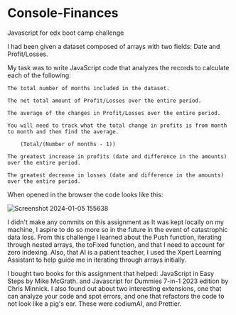 # Console-Finances
Javascript for edx boot camp challenge


I had been given a dataset composed of arrays with two fields: Date and Profit/Losses.

My task was to write JavaScript code that analyzes the records to calculate each of the following:

    The total number of months included in the dataset.

    The net total amount of Profit/Losses over the entire period.

    The average of the changes in Profit/Losses over the entire period.

    You will need to track what the total change in profits is from month to month and then find the average.

        (Total/(Number of months - 1))

    The greatest increase in profits (date and difference in the amounts) over the entire period.

    The greatest decrease in losses (date and difference in the amounts) over the entire period.

When opened in the browser the code looks like this: 

![Screenshot 2024-01-05 155638](https://github.com/Tezeroth/Console-Finances/assets/64762171/e5c3b551-e7f0-4b62-9b5c-98a2e7fefb70)


I didn't make any commits on this assignment as It was kept locally on my machine, I aspire to do so more so in the future in the event of catastrophic data loss. From this challenge I learned about the Push function, iterating through nested arrays, the toFixed function, and that I need to account for zero indexing. Also, that AI is a patient teacher, I used the Xpert Learning Assistant to help guide me in iterating through arrays initially. 

I bought two books for this assignment that helped: JavaScript in Easy Steps by Mike McGrath. and Javascript for Dummies 7-in-1 2023 edition by Chris Minnick. I also found out about two interesting extensions, one that can analyze your code and spot errors, and one that refactors the code to not look like a pig's ear. These were codiumAI, and Prettier. 
